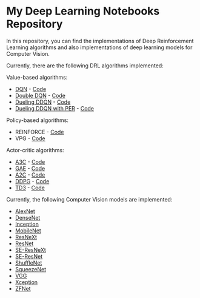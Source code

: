 # My Deep Learning Notebooks Repository

In this repository, you can find the implementations of Deep Reinforcement Learning algorithms and also implementations of deep learning models for Computer Vision.

Currently, there are the following DRL algorithms implemented:

Value-based algorithms: 
* [DQN](https://arxiv.org/abs/1312.5602) - [Code](https://github.com/CelikAbdullah/deep-learning-notebooks/blob/main/Deep%20Reinforcement%20Learning/Value%20Based/DQN.ipynb)
* [Double DQN](https://arxiv.org/abs/1509.06461) - [Code](https://github.com/CelikAbdullah/deep-learning-notebooks/blob/main/Deep%20Reinforcement%20Learning/Value%20Based/Double%20DQN.ipynb)
* [Dueling DDQN](https://arxiv.org/abs/1511.06581) - [Code](https://github.com/CelikAbdullah/deep-learning-notebooks/blob/main/Deep%20Reinforcement%20Learning/Value%20Based/Dueling%20DDQN.ipynb)
* [Dueling DDQN with PER](https://arxiv.org/abs/1511.05952) - [Code](https://github.com/CelikAbdullah/deep-learning-notebooks/blob/main/Deep%20Reinforcement%20Learning/Value%20Based/Dueling%20DDQN%20with%20PER.ipynb)

Policy-based algorithms:
* REINFORCE - [Code](https://github.com/CelikAbdullah/deep-learning-notebooks/blob/main/Deep%20Reinforcement%20Learning/Policy%20Based/REINFORCE.ipynb)
* VPG - [Code](https://github.com/CelikAbdullah/deep-learning-notebooks/blob/main/Deep%20Reinforcement%20Learning/Policy%20Based/VPG.ipynb)

Actor-critic algorithms:
* [A3C](https://arxiv.org/abs/1602.01783) - [Code](https://github.com/CelikAbdullah/deep-learning-notebooks/blob/main/Deep%20Reinforcement%20Learning/Actor-Critic/A3C.ipynb)
* [GAE](https://arxiv.org/abs/1506.02438) - [Code](https://github.com/CelikAbdullah/deep-learning-notebooks/blob/main/Deep%20Reinforcement%20Learning/Actor-Critic/GAE.ipynb)
* [A2C](https://arxiv.org/abs/1602.01783) - [Code](https://github.com/CelikAbdullah/deep-learning-notebooks/blob/main/Deep%20Reinforcement%20Learning/Actor-Critic/A2C.ipynb)
* [DDPG](https://arxiv.org/abs/1509.02971) - [Code](https://github.com/CelikAbdullah/deep-learning-notebooks/blob/main/Deep%20Reinforcement%20Learning/Actor-Critic/DDPG.ipynb)
* [TD3](https://arxiv.org/abs/1802.09477) - [Code](https://github.com/CelikAbdullah/deep-learning-notebooks/blob/main/Deep%20Reinforcement%20Learning/Actor-Critic/TD3.ipynb)


Currently, the following Computer Vision models are implemented:
* [AlexNet](https://github.com/CelikAbdullah/deep-learning-notebooks/blob/main/Computer%20Vision/models/AlexNet.ipynb)
* [DenseNet](https://github.com/CelikAbdullah/deep-learning-notebooks/blob/main/Computer%20Vision/models/DenseNet.ipynb)
* [Inception](https://github.com/CelikAbdullah/deep-learning-notebooks/blob/main/Computer%20Vision/models/Inception.ipynb)
* [MobileNet](https://github.com/CelikAbdullah/deep-learning-notebooks/blob/main/Computer%20Vision/models/MobileNet.ipynb)
* [ResNeXt](https://github.com/CelikAbdullah/deep-learning-notebooks/blob/main/Computer%20Vision/models/ResNeXt.ipynb)
* [ResNet](https://github.com/CelikAbdullah/deep-learning-notebooks/blob/main/Computer%20Vision/models/ResNet.ipynb)
* [SE-ResNeXt](https://github.com/CelikAbdullah/deep-learning-notebooks/blob/main/Computer%20Vision/models/SE-ResNeXt.ipynb)
* [SE-ResNet](https://github.com/CelikAbdullah/deep-learning-notebooks/blob/main/Computer%20Vision/models/SE-ResNet.ipynb)
* [ShuffleNet](https://github.com/CelikAbdullah/deep-learning-notebooks/blob/main/Computer%20Vision/models/ShuffleNet.ipynb)
* [SqueezeNet](https://github.com/CelikAbdullah/deep-learning-notebooks/blob/main/Computer%20Vision/models/SqueezeNet.ipynb)
* [VGG](https://github.com/CelikAbdullah/deep-learning-notebooks/blob/main/Computer%20Vision/models/VGG.ipynb)
* [Xception](https://github.com/CelikAbdullah/deep-learning-notebooks/blob/main/Computer%20Vision/models/Xception.ipynb)
* [ZFNet](https://github.com/CelikAbdullah/deep-learning-notebooks/blob/main/Computer%20Vision/models/ZFNet.ipynb)

